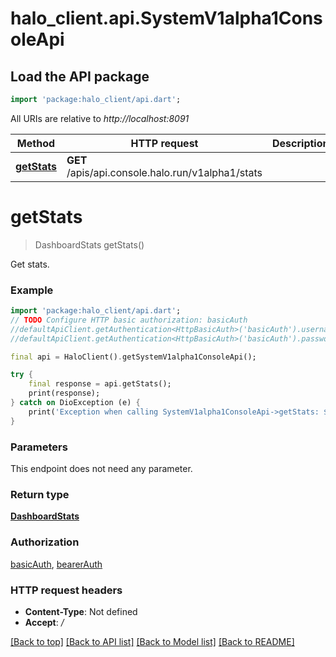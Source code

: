 # halo_client.api.SystemV1alpha1ConsoleApi

## Load the API package
```dart
import 'package:halo_client/api.dart';
```

All URIs are relative to *http://localhost:8091*

Method | HTTP request | Description
------------- | ------------- | -------------
[**getStats**](SystemV1alpha1ConsoleApi.md#getstats) | **GET** /apis/api.console.halo.run/v1alpha1/stats | 


# **getStats**
> DashboardStats getStats()



Get stats.

### Example
```dart
import 'package:halo_client/api.dart';
// TODO Configure HTTP basic authorization: basicAuth
//defaultApiClient.getAuthentication<HttpBasicAuth>('basicAuth').username = 'YOUR_USERNAME'
//defaultApiClient.getAuthentication<HttpBasicAuth>('basicAuth').password = 'YOUR_PASSWORD';

final api = HaloClient().getSystemV1alpha1ConsoleApi();

try {
    final response = api.getStats();
    print(response);
} catch on DioException (e) {
    print('Exception when calling SystemV1alpha1ConsoleApi->getStats: $e\n');
}
```

### Parameters
This endpoint does not need any parameter.

### Return type

[**DashboardStats**](DashboardStats.md)

### Authorization

[basicAuth](../README.md#basicAuth), [bearerAuth](../README.md#bearerAuth)

### HTTP request headers

 - **Content-Type**: Not defined
 - **Accept**: */*

[[Back to top]](#) [[Back to API list]](../README.md#documentation-for-api-endpoints) [[Back to Model list]](../README.md#documentation-for-models) [[Back to README]](../README.md)

